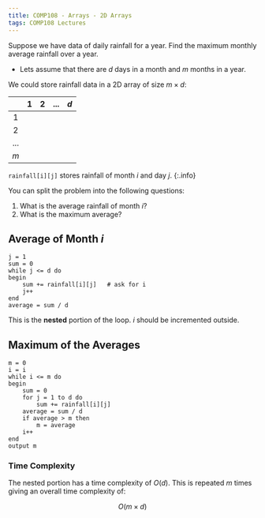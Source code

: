 ```yaml
---
title: COMP108 - Arrays - 2D Arrays
tags: COMP108 Lectures
---
```

Suppose we have data of daily rainfall for a year. Find the maximum monthly average rainfall over a year.

* Lets assume that there are $d$ days in a month and $m$ months in a year.

We could store rainfall data in a 2D array of size $m\times d$:

| | 1 | 2 | ... | $d$ |
| :-: | :-: | :-: | :-: | :-: |
| 1 | | | | |
| 2 | | | | |
| ... |  | | | |
| $m$ | | | | |

`rainfall[i][j]` stores rainfall of month $i$ and day $j$.
{:.info}

You can split the problem into the following questions:

1. What is the average rainfall of month $i$?
1. What is the maximum average?

## Average of Month $i$

```
j = 1
sum = 0
while j <= d do
begin
	sum += rainfall[i][j]	# ask for i
	j++
end
average = sum / d
```

This is the **nested** portion of the loop. $i$ should be incremented outside.

## Maximum of the Averages

```
m = 0
i = i
while i <= m do
begin
	sum = 0
	for j = 1 to d do
		sum += rainfall[i][j]
	average = sum / d
	if average > m then 
		m = average
	i++
end
output m
```

### Time Complexity
The nested portion has a time complexity of $O(d)$. This is repeated $m$ times giving an overall time complexity of:

$$O(m\times d)$$